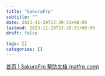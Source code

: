```yaml
---
title: "SakuraFrp"
subtitle: ""
date: 2023-11-29T23:39:51+08:00
lastmod: 2023-11-29T23:39:51+08:00
draft: false

tags: []
categories: []
---
```

[首页 | SakuraFrp 帮助文档 (natfrp.com)](https://doc.natfrp.com/)
